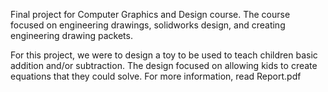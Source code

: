 Final project for Computer Graphics and Design course. 
The course focused on engineering drawings, solidworks design, and creating engineering drawing packets.

For this project, we were to design a toy to be used to teach children basic addition and/or subtraction.
The design focused on allowing kids to create equations that they could solve. For more information, read Report.pdf
